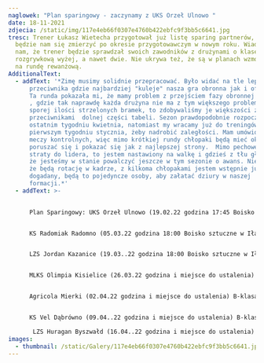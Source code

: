 ```yaml
---
naglowek: "Plan sparingowy - zaczynamy z UKS Orzeł Ulnowo "
date: 18-11-2021
zdjecia: /static/img/117e4eb66f0307e4760b422ebfc9f3bb5c6641.jpg
tresc: Trener Łukasz Wietecha przygotował już listę sparing partnerów, z którymi
  będzie nam się zmierzyć po okresie przygotowawczym w nowym roku. Wiadomo już
  nam, że trener będzie sprawdzał swoich zawodników z drużynami o klasę
  rozgrywkową wyżej, a nawet dwie. Nie ukrywa też, że są w planach wzmocnienia
  na rundę rewanżową.
AdditionalText:
  - addText: '*Zimę musimy solidnie przepracować. Było widać na tle lepszego
      przeciwnika gdzie najbardziej "kuleje" nasza gra obronna jak i ofensywna.
      Ta runda pokazała mi, że mamy problem z przejściem fazy obronnej do ataku
      , gdzie tak naprawdę każda drużyna nie ma z tym większego problemu. Mimo
      sporej ilości strzelonych bramek, to zdobywaliśmy je większości z
      przeciwnikami  dolnej części tabeli. Sezon prawdopodobnie rozpocznie się w
      ostatnim tygodniu kwietnia, natomiast my wracamy już do treningów w
      pierwszym tygodniu stycznia, żeby nadrobić zaległości. Mam umówionych 9
      meczy kontrolnych, więc mimo krótkiej rundy chłopaki będą mieć okazje
      poruszać się i pokazać się jak z najlepszej strony.  Mimo pechowej 7pkt
      straty do lidera, to jestem nastawiony na walkę i gdzieś z tłu głowy wiem,
      że jesteśmy w stanie powalczyć jeszcze w tym sezonie o awans. Nie ukrywam,
      że będą rotację w kadrze, z kilkoma chłopakami jestem wstępnie już
      dogadany, będą to pojedyncze osoby, aby załatać dziury w naszej
      formacji.*'
  - addText: >-
      

      Plan Sparingowy: UKS Orzeł Ulnowo (19.02.22 godzina 17:45 Boisko sztuczne w Iławie)  A-klasa KS Constract Lubawa (26.02.22 godzina 17:45 Boisko sztuczne w Iławie) A-klasa 


      KS Radomiak Radomno (05.03.22 godzina 18:00 Boisko sztuczne w Iławie) Klasa Okręgowa LZS Świedziebnia (12.03.22 godzina 18:00 Boisko sztuczne w Iławie) B-klasa 


      LZS Jordan Kazanice (19.03..22 godzina 18:00 Boisko sztuczne w Iławie) A-klasa 


      MLKS Olimpia Kisielice (26.03.22 godzina i miejsce do ustalenia) B-klasa 


      Agricola Mierki (02.04.22 godzina i miejsce do ustalenia) B-klasa 


      KS Vel Dąbrówno (09.04..22 godzina i miejsce do ustalenia) B-klasa

       LZS Huragan Byszwałd (16.04..22 godzina i miejsce do ustalenia) B-klasa
images:
  - thumbnail: /static/Galery/117e4eb66f0307e4760b422ebfc9f3bb5c6641.jpg
---
```

